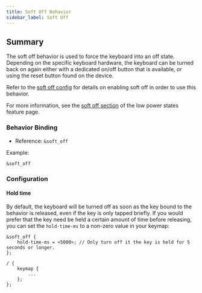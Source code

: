 ```yaml
---
title: Soft Off Behavior
sidebar_label: Soft Off
---
```


## Summary

The soft off behavior is used to force the keyboard into an off state. Depending on the specific keyboard hardware, the keyboard can be turned back on again either with a dedicated on/off button that is available, or using the reset button found on the device.

Refer to the [soft off config](../../config/power.md#low-power-states) for details on enabling soft off in order to use this behavior.

For more information, see the [soft off section](../../features/low-power-states.md) of the low power states feature page.

### Behavior Binding

- Reference: `&soft_off`

Example:

```
&soft_off
```

### Configuration

#### Hold time

By default, the keyboard will be turned off as soon as the key bound to the behavior is released, even if the key is only tapped briefly. If you would prefer that the key need be held a certain amount of time before releasing, you can set the `hold-time-ms` to a non-zero value in your keymap:

```
&soft_off {
    hold-time-ms = <5000>; // Only turn off it the key is held for 5 seconds or longer.
};

/ {
    keymap {
        ...
    };
};
```

